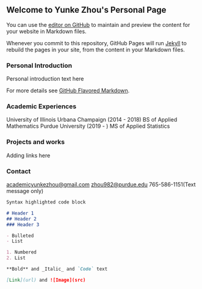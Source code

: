 ## Welcome to Yunke Zhou's Personal Page

You can use the [editor on GitHub](https://github.com/AcademicYunkeZhou/yunke.github.io/edit/master/index.md) to maintain and preview the content for your website in Markdown files.

Whenever you commit to this repository, GitHub Pages will run [Jekyll](https://jekyllrb.com/) to rebuild the pages in your site, from the content in your Markdown files.

### Personal Introduction
Personal introduction text here



For more details see [GitHub Flavored Markdown](https://guides.github.com/features/mastering-markdown/).

### Academic Experiences
University of Illinois Urbana Champaign (2014 - 2018) BS of Applied Mathematics
Purdue University (2019 - ) MS of Applied Statistics

### Projects and works
Adding links here

### Contact
academicyunkezhou@gmail.com
zhou982@purdue.edu
765-586-1151(Text message only)


```markdown
Syntax highlighted code block

# Header 1
## Header 2
### Header 3

- Bulleted
- List

1. Numbered
2. List

**Bold** and _Italic_ and `Code` text

[Link](url) and ![Image](src)
```
